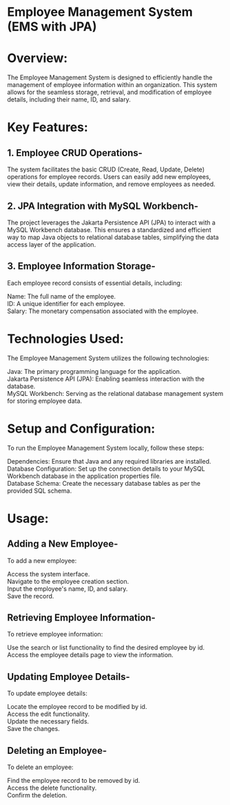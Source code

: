 # Employee Management System (EMS with JPA)

# Overview:
The Employee Management System is designed to efficiently handle the management of employee information within an organization. This system allows for the seamless storage, retrieval, and modification of employee details, including their name, ID, and salary.<br>

# Key Features:
## 1. Employee CRUD Operations-
The system facilitates the basic CRUD (Create, Read, Update, Delete) operations for employee records. Users can easily add new employees, view their details, update information, and remove employees as needed.<br>

## 2. JPA Integration with MySQL Workbench-
The project leverages the Jakarta Persistence API (JPA) to interact with a MySQL Workbench database. This ensures a standardized and efficient way to map Java objects to relational database tables, simplifying the data access layer of the application.<br>

## 3. Employee Information Storage-
Each employee record consists of essential details, including:<br>

Name: The full name of the employee.<br>
ID: A unique identifier for each employee.<br>
Salary: The monetary compensation associated with the employee.<br>

# Technologies Used:
The Employee Management System utilizes the following technologies:<br>

Java: The primary programming language for the application.<br>
Jakarta Persistence API (JPA): Enabling seamless interaction with the database.<br>
MySQL Workbench: Serving as the relational database management system for storing employee data.<br>

# Setup and Configuration:
To run the Employee Management System locally, follow these steps:<br>

Dependencies: Ensure that Java and any required libraries are installed.<br>
Database Configuration: Set up the connection details to your MySQL Workbench database in the application properties file.<br>
Database Schema: Create the necessary database tables as per the provided SQL schema.<br>

# Usage:
## Adding a New Employee-
To add a new employee:<br>

Access the system interface.<br>
Navigate to the employee creation section.<br>
Input the employee's name, ID, and salary.<br>
Save the record.<br>

## Retrieving Employee Information-
To retrieve employee information:<br>

Use the search or list functionality to find the desired employee by id.<br>
Access the employee details page to view the information.<br>

## Updating Employee Details-
To update employee details:<br>

Locate the employee record to be modified by id.<br>
Access the edit functionality.<br>
Update the necessary fields.<br>
Save the changes.<br>

## Deleting an Employee-
To delete an employee:<br>

Find the employee record to be removed by id.<br>
Access the delete functionality.<br>
Confirm the deletion.<br>
